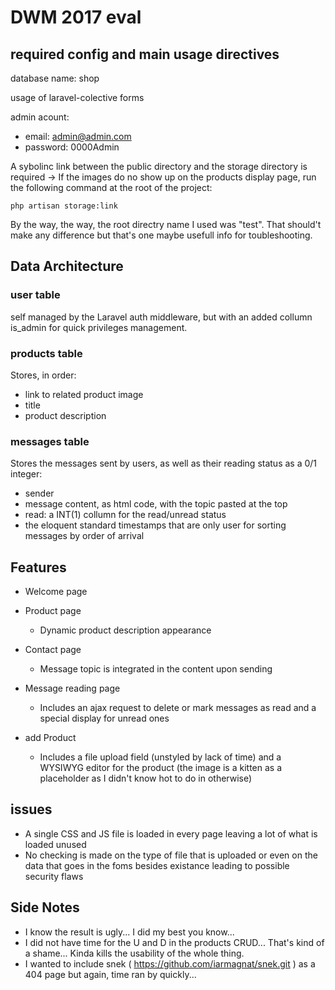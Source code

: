 # DWM 2017 eval

## required config and main usage directives

database name: shop

usage of laravel-colective forms

admin acount: 
- email: admin@admin.com
- password: 0000Admin

A sybolinc link between the public directory and the storage directory is required ->
If the images do no show up on the products display page, run the following command at the root of the project:

    php artisan storage:link

By the way, the way, the root directry name I used was "test". That should't make any difference but that's one maybe usefull info for toubleshooting.

## Data Architecture

### user table

self managed by the Laravel auth middleware, but with an added collumn is_admin for quick privileges management.

### products table

Stores, in order:
- link to related product image
- title
- product description

### messages table

Stores the messages sent by users, as well as their reading status as a 0/1 integer:
- sender
- message content, as html code, with the topic pasted at the top
- read: a INT(1) collumn for the read/unread status
- the eloquent standard timestamps that are only user for sorting messages by order of arrival

## Features

- Welcome page

- Product page 

    - Dynamic product description appearance

- Contact page

    - Message topic is integrated in the content upon sending

- Message reading page

    - Includes an ajax request to delete or mark messages as read and a special display for unread ones

- add Product

    - Includes a file upload field (unstyled by lack of time) and a WYSIWYG editor for the product (the image is a kitten as a placeholder as I didn't know hot to do in otherwise) 

## issues

- A single CSS and JS file is loaded in every page leaving a lot of what is loaded unused
- No checking is made on the type of file that is uploaded or even on the data that goes in the foms besides existance leading to possible security flaws

## Side Notes

- I know the result is ugly... I did my best you know...
- I did not have time for the U and D in the products CRUD... That's kind of a shame... Kinda kills the usability of the whole thing.
- I wanted to include snek ( https://github.com/iarmagnat/snek.git ) as a 404 page but again, time ran by quickly...
